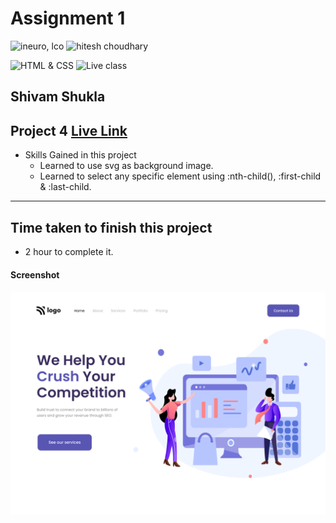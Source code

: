 # Assignment 1

![ineuro, lco](https://img.shields.io/badge/iNeuron-LCO-green)
![hitesh choudhary](https://img.shields.io/badge/Hitesh--Choudhary-Full--stack--JS--bootcamp-red)

![HTML & CSS](https://img.shields.io/badge/HTML-CSS-orange)
![Live class](https://img.shields.io/badge/LIVE--CLASS-PROJECT--1-lightgrey)

## Shivam Shukla

## Project 4 [Live Link](#)

-   Skills Gained in this project
    -   Learned to use svg as background image.
    -   Learned to select any specific element using :nth-child(), :first-child & :last-child.   

---

## Time taken to finish this project

-  2 hour to complete it.

#### Screenshot

![Desktop](4.png)